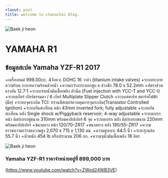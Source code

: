 ```yaml
---
+laout: post
title: welcome to chanachai Blog.
---
```

![Baek ji heon](https://s-media-cache-ak0.pinimg.com/originals/c5/71/ae/c571aeb0cb89da322819c49779ed2ee0.jpg)
# YAMAHA R1 

## ข้อมูลสเปค Yamaha YZF-R1 2017

+เครื่องยนต์ 998.00cc. 4จังหวะ DOHC 16 วาล์ว (titanium intake valves)
+ระบบระบายความร้อน ระบายความร้อนด้วยน้ำ
+ความกว้างกระบอกสูบ x ช่วงชัก 78.0 x 52.2mm
+อัตราส่วนแรงอัด 12.7:1
+ระบบจ่ายน้ำมันเชื้อเพลิง หัวฉีด (Fuel injection with YCC-T and YCC-I)
+ระบบเกียร์ เกียร์ธรรมดา / 6 เกียร์ Multiplate Slipper Clutch
+ระบบสตาร์ท สตาร์ทไฟฟ้า (มือ)
+ระบบจุดระเบิด TCI: ทรานซิสเตอร์ควบคุมการจุดระเบิด(Transistor Controlled Ignition)
+ระบบกันสะเทือน หน้า 43mm inverted fork; fully adjustable
+ระบบกันสะเทือน หลัง Single shock w/Piggyback reservoir; 4-way adjustable
+ระบบเบรก หน้า ดิสก์เบรกคู่ขนาด 310mm พร้อมคาลิปเปอร์ 6 จุด
+ระบบเบรก หลัง ดิสก์เบรกขนาด 220mm พร้อมคาลิปเปอร์
+ขนาดยาง หน้า 120/70-ZR17
+ขนาดยาง หลัง 190/55-ZR17
+ความยาวxความกว้างxความสูง 2,070 x 715 x 1,130 มม.
+ความสูงเบาะ 44.5 นิ้ว
+ระยะฐานล้อ 55.7 นิ้ว
+น้ำหนัก 454 lb หรือประมาณ 206 กก.
+ความจุน้ำมันเชื้อเพลิง 18 ลิตร


![Baek ji heon](https://www.bikeandmotor.com/wp-content/uploads/2015/03/Yamaha-YZF-R1-2015.jpg)
### Yamaha YZF-R1 ราคาจำหน่ายอยู่ที่ 899,000 บาท 

(https://www.youtube.com/watch?v=ZWod24WB3VE)

